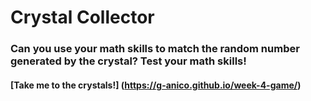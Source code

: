 # Crystal Collector
### Can you use your math skills to match the random number generated by the crystal? Test your math skills!
#### [Take me to the crystals!] (https://g-anico.github.io/week-4-game/)
